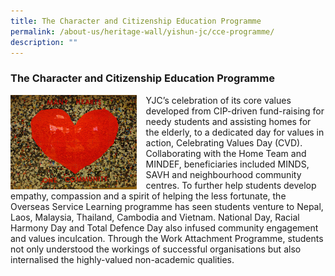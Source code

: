 ```yaml
---
title: The Character and Citizenship Education Programme
permalink: /about-us/heritage-wall/yishun-jc/cce-programme/
description: ""
---
```

### **The Character and Citizenship Education Programme**

<img src="/images/yishunjc9.jpg" style="width:40%;margin-right:15px;" align = "left">

YJC’s celebration of its core values developed from CIP-driven fund-raising for needy students and assisting homes for the elderly, to a dedicated day for values in action, Celebrating Values Day (CVD). Collaborating with the Home Team and MINDEF, beneficiaries included MINDS, SAVH and neighbourhood community centres. To further help students develop empathy, compassion and a spirit of helping the less fortunate, the Overseas Service Learning programme has seen students venture to Nepal, Laos, Malaysia, Thailand, Cambodia and Vietnam. National Day, Racial Harmony Day and Total Defence Day also infused community engagement and values inculcation. Through the Work Attachment Programme, students not only understood the workings of successful organisations but also internalised the highly-valued non-academic qualities.